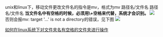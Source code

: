 unix和linux下，移动文件更改文件名的指令是mv，格式为mv 路径名/文件名 路径名/文件名
**当文件名中有空格的时候，必须用\\+空格来代替，系统才会识别。**
![](http://ww1.sinaimg.cn/large/6ab8b972gy1fgd0rr0xvij20gr0bf75u.jpg)
否则会报mv: target '…' is not a directory的错误，见下图
![](http://ww1.sinaimg.cn/large/6ab8b972gy1fge7az1ph2j20gj096t8w.jpg)

[如何在linux系统下对文件夹名有空格的文件夹进行操作](http://www.2cto.com/os/201409/335119.html)
